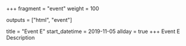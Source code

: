 +++
fragment = "event"
weight = 100

outputs = ["html", "event"]

title = "Event E"
start_datetime = 2019-11-05
allday = true
+++
Event E Description